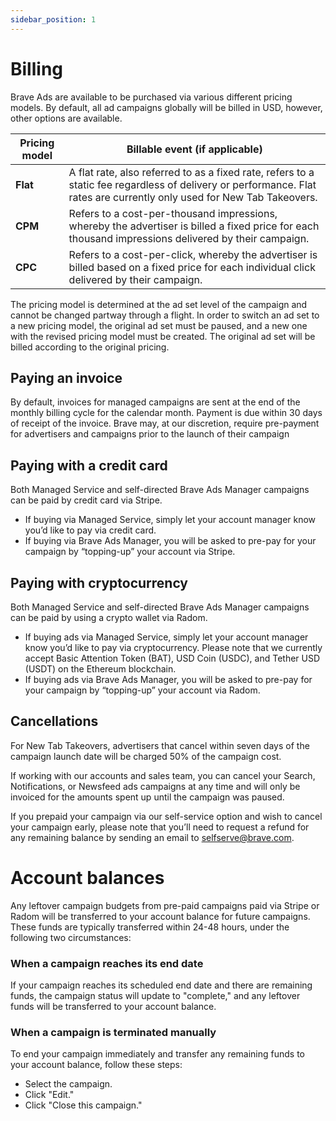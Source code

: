 ```yaml
---
sidebar_position: 1
---
```


# Billing

Brave Ads are available to be purchased via various different pricing models. By default, all ad campaigns globally will be billed in USD, however, other options are available.

| **Pricing model** | **Billable event (if applicable)**                                                                                                                                                  |
| ----------------- | ------------------------------------------------------------------------------------------------------------------------------------------------------------------------------------------------------ |
| **Flat**          | A flat rate, also referred to as a fixed rate, refers to a static fee regardless of delivery or performance. Flat rates are currently only used for New Tab Takeovers. |
| **CPM**           | Refers to a cost-per-thousand impressions, whereby the advertiser is billed a fixed price for each thousand impressions delivered by their campaign.                                   |
| **CPC**           | Refers to a cost-per-click, whereby the advertiser is billed based on a fixed price for each individual click delivered by their campaign.                                             |

The pricing model is determined at the ad set level of the campaign and cannot be changed partway through a flight. In order to switch an ad set to a new pricing model, the original ad set must be paused, and a new one with the revised pricing model must be created. The original ad set will be billed according to the original pricing.

## Paying an invoice

By default, invoices for managed campaigns are sent at the end of the monthly billing cycle for the calendar month. Payment is due within 30 days of receipt of the invoice. Brave may, at our discretion, require pre-payment for advertisers and campaigns prior to the launch of their campaign

## Paying with a credit card

Both Managed Service and self-directed Brave Ads Manager campaigns can be paid by credit card via Stripe. 

- If buying via Managed Service, simply let your account manager know you’d like to pay via credit card.
- If buying via Brave Ads Manager, you will be asked to pre-pay for your campaign by “topping-up” your account via Stripe.

## Paying with cryptocurrency

Both Managed Service and self-directed Brave Ads Manager campaigns can be paid by using a crypto wallet via Radom.

- If buying ads via Managed Service, simply let your account manager know you’d like to pay via cryptocurrency. Please note that we currently accept Basic Attention Token (BAT), USD Coin (USDC), and Tether USD (USDT) on the Ethereum blockchain.
- If buying ads via Brave Ads Manager, you will be asked to pre-pay for your campaign by “topping-up” your account via Radom.

## Cancellations

For New Tab Takeovers, advertisers that cancel within seven days of the campaign launch date will be charged 50% of the campaign cost. 

If working with our accounts and sales team, you can cancel your Search, Notifications, or Newsfeed ads campaigns at any time and will only be invoiced for the amounts spent up until the campaign was paused. 

If you prepaid your campaign via our self-service option and wish to cancel your campaign early, please note that you’ll need to request a refund for any remaining balance by sending an email to [selfserve@brave.com](mailto:selfserve@brave.com).

# Account balances

Any leftover campaign budgets from pre-paid campaigns paid via Stripe or Radom will be transferred to your account balance for future campaigns. These funds are typically transferred within 24-48 hours, under the following two circumstances:

### When a campaign reaches its end date

If your campaign reaches its scheduled end date and there are remaining funds, the campaign status will update to "complete," and any leftover funds will be transferred to your account balance.

### When a campaign is terminated manually

To end your campaign immediately and transfer any remaining funds to your account balance, follow these steps:

- Select the campaign.
- Click "Edit."
- Click "Close this campaign."
